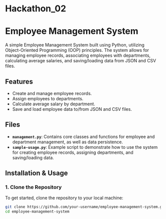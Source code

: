 # Hackathon_02

# Employee Management System

A simple Employee Management System built using Python, utilizing Object-Oriented Programming (OOP) principles. The system allows for managing employee records, associating employees with departments, calculating average salaries, and saving/loading data from JSON and CSV files.

## Features

- Create and manage employee records.
- Assign employees to departments.
- Calculate average salary by department.
- Save and load employee data to/from JSON and CSV files.

## Files

- **`management.py`**: Contains core classes and functions for employee and department management, as well as data persistence.
- **`sample-usage.py`**: Example script to demonstrate how to use the system for creating employee records, assigning departments, and saving/loading data.

## Installation & Usage

### 1. Clone the Repository

To get started, clone the repository to your local machine:

```bash
git clone https://github.com/your-username/employee-management-system.git
cd employee-management-system
